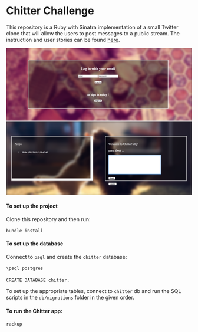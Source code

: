 # Chitter Challenge

This repository is a Ruby with Sinatra implementation of a small Twitter clone that will allow the users to post messages to a public stream. The instruction and user stories can be found [here](https://github.com/EllyChanx/chitter-challenge/blob/master/Instruction.md).

![Login](public/login.png)
![Peep](public/peeps.png)

#### To set up the project
Clone this repository and then run: 

```
bundle install
```

#### To set up the database
Connect to `psql` and create the `chitter` database:

```
\psql postgres

CREATE DATABASE chitter;
```
To set up the appropriate tables, connect to `chitter` db and run the SQL scripts in the `db/migrations` folder in the given order.

#### To run the Chitter app:

```
rackup
```
